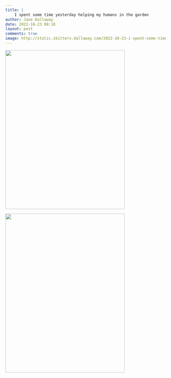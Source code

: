 ```yaml
---
title: |
    I spent some time yesterday helping my humans in the garden
author: Jane Dallaway
date: 2022-10-23 08:18
layout: post
comments: true
image: http://static.skitters.dallaway.com/2022-10-23-i-spent-some-time-yesterday-helping-my-humans-in-the-garden-fullsize-0.jpeg
---
```


<a href="http://static.skitters.dallaway.com/2022-10-23-i-spent-some-time-yesterday-helping-my-humans-in-the-garden-fullsize-0.jpeg"><img src="http://static.skitters.dallaway.com/2022-10-23-i-spent-some-time-yesterday-helping-my-humans-in-the-garden-thumb-0.jpeg" width="375" height="500"></a>

<a href="http://static.skitters.dallaway.com/2022-10-23-i-spent-some-time-yesterday-helping-my-humans-in-the-garden-fullsize-1.jpeg"><img src="http://static.skitters.dallaway.com/2022-10-23-i-spent-some-time-yesterday-helping-my-humans-in-the-garden-thumb-1.jpeg" width="375" height="500"></a>



